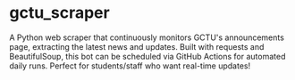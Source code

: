 # gctu_scraper
A Python web scraper that continuously monitors GCTU's announcements page, extracting the latest news and updates. Built with requests and BeautifulSoup, this bot can be scheduled via GitHub Actions for automated daily runs. Perfect for students/staff who want real-time updates!
